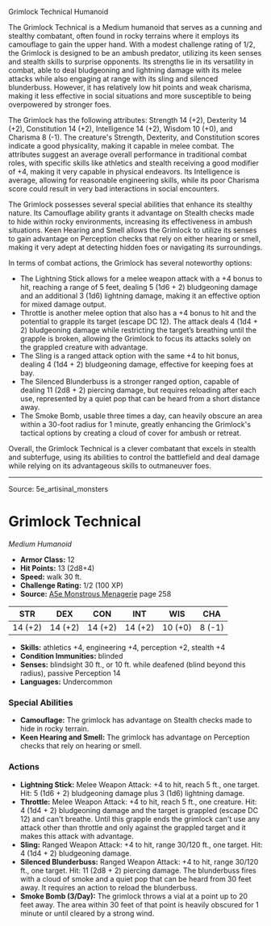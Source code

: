 <MonsterName/>Grimlock Technical</MonsterName>
<CreatureType/>Humanoid</CreatureType>

<summary>The Grimlock Technical is a Medium humanoid that serves as a cunning and stealthy combatant, often found in rocky terrains where it employs its camouflage to gain the upper hand. With a modest challenge rating of 1/2, the Grimlock is designed to be an ambush predator, utilizing its keen senses and stealth skills to surprise opponents. Its strengths lie in its versatility in combat, able to deal bludgeoning and lightning damage with its melee attacks while also engaging at range with its sling and silenced blunderbuss. However, it has relatively low hit points and weak charisma, making it less effective in social situations and more susceptible to being overpowered by stronger foes.</summary>

<detail>

The Grimlock has the following attributes: Strength 14 (+2), Dexterity 14 (+2), Constitution 14 (+2), Intelligence 14 (+2), Wisdom 10 (+0), and Charisma 8 (-1). The creature's Strength, Dexterity, and Constitution scores indicate a good physicality, making it capable in melee combat. The attributes suggest an average overall performance in traditional combat roles, with specific skills like athletics and stealth receiving a good modifier of +4, making it very capable in physical endeavors. Its Intelligence is average, allowing for reasonable engineering skills, while its poor Charisma score could result in very bad interactions in social encounters.

The Grimlock possesses several special abilities that enhance its stealthy nature. Its Camouflage ability grants it advantage on Stealth checks made to hide within rocky environments, increasing its effectiveness in ambush situations. Keen Hearing and Smell allows the Grimlock to utilize its senses to gain advantage on Perception checks that rely on either hearing or smell, making it very adept at detecting hidden foes or navigating its surroundings.

In terms of combat actions, the Grimlock has several noteworthy options:
- The Lightning Stick allows for a melee weapon attack with a +4 bonus to hit, reaching a range of 5 feet, dealing 5 (1d6 + 2) bludgeoning damage and an additional 3 (1d6) lightning damage, making it an effective option for mixed damage output.
- Throttle is another melee option that also has a +4 bonus to hit and the potential to grapple its target (escape DC 12). The attack deals 4 (1d4 + 2) bludgeoning damage while restricting the target’s breathing until the grapple is broken, allowing the Grimlock to focus its attacks solely on the grappled creature with advantage.
- The Sling is a ranged attack option with the same +4 to hit bonus, dealing 4 (1d4 + 2) bludgeoning damage, effective for keeping foes at bay.
- The Silenced Blunderbuss is a stronger ranged option, capable of dealing 11 (2d8 + 2) piercing damage, but requires reloading after each use, represented by a quiet pop that can be heard from a short distance away.
- The Smoke Bomb, usable three times a day, can heavily obscure an area within a 30-foot radius for 1 minute, greatly enhancing the Grimlock's tactical options by creating a cloud of cover for ambush or retreat.

Overall, the Grimlock Technical is a clever combatant that excels in stealth and subterfuge, using its abilities to control the battlefield and deal damage while relying on its advantageous skills to outmaneuver foes.</detail>



---

Source: 5e_artisinal_monsters

# Grimlock Technical

*Medium* *Humanoid*

- **Armor Class:** 12
- **Hit Points:** 13 (2d8+4)
- **Speed:** walk 30 ft.
- **Challenge Rating:** 1/2 (100 XP)
- **Source:** [A5e Monstrous Menagerie](https://enpublishingrpg.com/products/level-up-monstrous-menagerie-a5e) page 258

| STR | DEX | CON | INT | WIS | CHA |
| --- | --- | --- | --- | --- | --- |
| 14 (+2) | 14 (+2) | 14 (+2) | 14 (+2) | 10 (+0) | 8 (-1) |

- **Skills:** athletics +4, engineering +4, perception +2, stealth +4
- **Condition Immunities:** blinded
- **Senses:** blindsight 30 ft., or 10 ft. while deafened (blind beyond this radius), passive Perception 14
- **Languages:** Undercommon

### Special Abilities

- **Camouflage:** The grimlock has advantage on Stealth checks made to hide in rocky terrain.
- **Keen Hearing and Smell:** The grimlock has advantage on Perception checks that rely on hearing or smell.

### Actions

- **Lightning Stick:** Melee Weapon Attack: +4 to hit, reach 5 ft., one target. Hit: 5 (1d6 + 2) bludgeoning damage plus 3 (1d6) lightning damage.
- **Throttle:** Melee Weapon Attack: +4 to hit, reach 5 ft., one creature. Hit: 4 (1d4 + 2) bludgeoning damage  and the target is grappled (escape DC 12) and can't breathe. Until this grapple ends  the grimlock can't use any attack other than throttle and only against the grappled target  and it makes this attack with advantage.
- **Sling:** Ranged Weapon Attack: +4 to hit, range 30/120 ft., one target. Hit: 4 (1d4 + 2) bludgeoning damage.
- **Silenced Blunderbuss:** Ranged Weapon Attack: +4 to hit, range 30/120 ft., one target. Hit: 11 (2d8 + 2) piercing damage. The blunderbuss fires with a cloud of smoke and a quiet pop that can be heard from 30 feet away. It requires an action to reload the blunderbuss.
- **Smoke Bomb (3/Day):** The grimlock throws a vial at a point up to 20 feet away. The area within 30 feet of that point is heavily obscured for 1 minute or until cleared by a strong wind.




